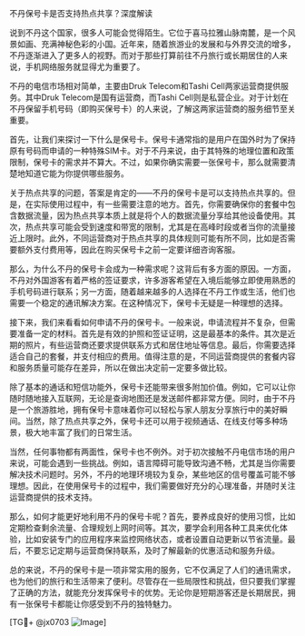 不丹保号卡是否支持热点共享？深度解读

说到不丹这个国家，很多人可能会觉得陌生。它位于喜马拉雅山脉南麓，是一个风景如画、充满神秘色彩的小国。近年来，随着旅游业的发展和与外界交流的增多，不丹逐渐进入了更多人的视野。而对于那些打算前往不丹旅行或长期居住的人来说，手机网络服务就显得尤为重要了。

不丹的电信市场相对简单，主要由Druk Telecom和Tashi Cell两家运营商提供服务。其中Druk Telecom是国有运营商，而Tashi Cell则是私营企业。对于计划在不丹保留手机号码（即购买保号卡）的人来说，了解这两家运营商的服务细节至关重要。

首先，让我们来探讨一下什么是保号卡。保号卡通常指的是用户在国外时为了保持原有号码而申请的一种特殊SIM卡。对于不丹来说，由于其特殊的地理位置和政策限制，保号卡的需求并不算大。不过，如果你确实需要一张保号卡，那么就需要清楚地知道它能为你提供哪些服务。

关于热点共享的问题，答案是肯定的——不丹的保号卡是可以支持热点共享的。但是，在实际使用过程中，有一些需要注意的地方。首先，你需要确保你的套餐中包含数据流量，因为热点共享本质上就是将个人的数据流量分享给其他设备使用。其次，热点共享可能会受到速度和带宽的限制，尤其是在高峰时段或者当你的流量接近上限时。此外，不同运营商对于热点共享的具体规则可能有所不同，比如是否需要额外支付费用等，因此在购买保号卡之前一定要详细咨询客服。

那么，为什么不丹的保号卡会成为一种需求呢？这背后有多方面的原因。一方面，不丹对外国游客有着严格的签证要求，许多游客希望在入境后能够立即使用熟悉的手机号码进行联系；另一方面，随着越来越多的人选择在不丹工作或生活，他们也需要一个稳定的通讯解决方案。在这种情况下，保号卡无疑是一种理想的选择。

接下来，我们来看看如何申请不丹的保号卡。一般来说，申请流程并不复杂，但需要准备一定的材料。首先是有效的护照和签证证明，这是最基本的条件。其次是近期的照片，有些运营商还要求提供联系方式和居住地址等信息。最后，你需要选择适合自己的套餐，并支付相应的费用。值得注意的是，不同运营商提供的套餐内容和服务质量可能存在差异，所以在做出决定前一定要多做比较。

除了基本的通话和短信功能外，保号卡还能带来很多附加价值。例如，它可以让你随时随地接入互联网，无论是查询地图还是发送邮件都非常方便。同时，由于不丹是一个旅游胜地，拥有保号卡意味着你可以轻松与家人朋友分享旅行中的美好瞬间。当然，除了热点共享之外，保号卡还可以用于视频通话、在线支付等多种场景，极大地丰富了我们的日常生活。

当然，任何事物都有两面性，保号卡也不例外。对于初次接触不丹电信市场的用户来说，可能会遇到一些挑战。例如，语言障碍可能导致沟通不畅，尤其是当你需要解决技术问题时。另外，不丹的地理环境较为复杂，某些地区的信号覆盖可能不够理想。因此，在使用保号卡的过程中，我们需要做好充分的心理准备，并随时关注运营商提供的技术支持。

那么，如何才能更好地利用不丹的保号卡呢？首先，要养成良好的使用习惯，比如定期检查剩余流量、合理规划上网时间等。其次，要学会利用各种工具来优化体验，比如安装专门的应用程序来监控网络状态，或者设置自动更新以节省流量。最后，不要忘记定期与运营商保持联系，及时了解最新的优惠活动和服务升级。

总的来说，不丹的保号卡是一项非常实用的服务，它不仅满足了人们的通讯需求，也为他们的旅行和生活带来了便利。尽管存在一些局限性和挑战，但只要我们掌握了正确的方法，就能充分发挥保号卡的优势。无论你是短期游客还是长期居民，拥有一张保号卡都能让你感受到不丹的独特魅力。

[TG💪+ @jx0703 ![Image](https://github.com/user-attachments/assets/dbca1d08-cadb-493c-b0ec-ad6f7a83f270)]